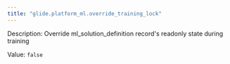 ```yaml
---
title: "glide.platform_ml.override_training_lock"
---
```


Description: Override ml_solution_definition record's readonly state during training

Value: `false`